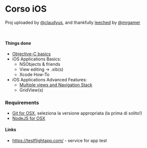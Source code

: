 # Corso iOS

Proj uploaded by [@claudyus], and thankfully [leeched] by [@mrgamer]

<br>

#### Things done

  * [Objective-C basics][objectivec]
  * iOS Applications Basics:
    * NSObjects & friends
    * View editing -> .xib(s)
    * Xcode How-To
  * iOS Applications Advanced Features:
    * [Multiple views and Navigation Stack][navigation]
    * GridView(s)

### Requirements

  * [Git for OSX][git], seleziona la versione appropriata (la prima di solito!)
  * [NodeJS for OSX][nodejs]


#### Links
  * https://testflightapp.com/ - service for app test

  [leeched]: https://en.wikipedia.org/wiki/Leech_(computing)
  [@claudyus]: https://github.com/claudyus
  [@mrgamer]: https://github.com/mrgamer
  [objectivec]: http://developer.apple.com/library/ios/#referencelibrary/GettingStarted/Learning_Objective-C_A_Primer/
  [navigation]: http://developer.apple.com/library/ios/#documentation/WindowsViews/Conceptual/ViewControllerCatalog/Chapters/NavigationControllers.html
  [git]: https://code.google.com/p/git-osx-installer/downloads/list
  [nodejs]: http://nodejs.org/
